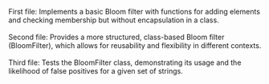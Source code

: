 First file: Implements a basic Bloom filter with functions for adding elements and checking membership but without encapsulation in a class. <br><br>
Second file: Provides a more structured, class-based Bloom filter (BloomFilter), which allows for reusability and flexibility in different contexts.  <br><br>
Third file: Tests the BloomFilter class, demonstrating its usage and the likelihood of false positives for a given set of strings.   <br><br>
